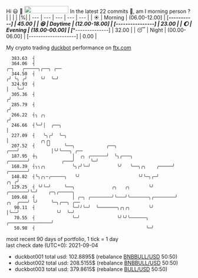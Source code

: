 Hi :smiley: :wave: <img src="https://jojoee.jojoee.com/api/utcnow" width="120" height="20">
In the latest 22 commits :bug:, am I morning person ? 
| | | | |%|
| --- | --- | --- | --- | --- |
| :sunny: | Morning | (06.00-12.00] | [*********-----------] | 45.00 |
| :satisfied: | Daytime | (12.00-18.00] | [****----------------] | 23.00 |
| :moon: | Evening | (18.00-00.00] | [******--------------] | 32.00 |
| :sleeping: | Night | (00.00-06.00] | [--------------------] | 0.00 |

My crypto trading [duckbot](https://github.com/jojoee/duckbot) performance on [ftx.com](https://ftx.com/#a=13144711)
```
  383.63  ┤
  364.06  ┤                                                                    ╭─╮   ╭─────╮╭──╮ ╭──
  344.50  ┤                                                                   ╭╯ ╰╮ ╭╯     ╰╯  ╰─╯
  324.93  ┤                                                                   │   ╰─╯
  305.36  ┤                                                                  ╭╯
  285.79  ┤                                                                 ╭╯
  266.22  ┤╮ ╭╮                                                            ╭╯
  246.66  ┤╰─╯│  ╭──╮                                                      │
  227.09  ┤   ╰╮╭╯  ╰─╮                                                    │            ╭╮╭╮
  207.52  ┤    ╰╯     ╰──╮            ╭──╮                             ╭───╯            │╰╯╰───╮ ╭──
  187.95  ┼╮             │  ╭╮ ╭──────╯  ╰╮╭───╮               ╭───────╯            ╭───╯      ╰─╯
  168.39  ┤╮╮╭╮          ╰╮╭╯╰─╯          ╰╯   ╰──╮╭╮    ╭─────╯            ╭───────╯
  148.82  ┤╰╮╭╮─╭─────╮   ╰╯                      ╰╯╰─╮╭─╯              ╭╮ ╭╯
  129.25  ┤ ╰╯╰─╯     ╰──╮              ╭╮   ╭╮       ╰╯        ╭───────╯╰─╯    ╭─╮╭─────╮
  109.68  ┤              │ ╭─╮ ╭────────╯╰───╯╰───────╮╭────────╯       ╭╮  ╭───╯ ╰╯     ╰─╮╭──╮ ╭──
   90.11  ┤              ╰─╯╯╰─╯  ╰───────╮╭╮╭╮       ╰╯                │╰──╯              ╰╯  ╰─╯
   70.55  ┤              ╰─╯              ╰╯╰╯╰──────╮ ╭────────────────╯
   50.98  ┤                                          ╰─╯
```
most recent 90 days of portfolio, 1 tick = 1 day<br />
last check date (UTC+0): 2021-09-04
- duckbot001 total usd: 102.8895$ (rebalance [BNBBULL/USD](https://ftx.com/trade/DOGEBULL/USD#a=13144711) 50:50)
- duckbot002 total usd: 208.5155$ (rebalance [BNBBULL/USD](https://ftx.com/trade/BNBBULL/USD#a=13144711) 50:50)
- duckbot003 total usd: 379.8615$ (rebalance [BULL/USD](https://ftx.com/trade/BULL/USD#a=13144711) 50:50)

